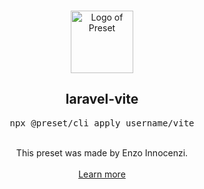 <p align="center">
  <br />
  <a href="https://preset.dev">
    <img width="100" src="https://raw.githubusercontent.com/preset/preset/main/.github/assets/logo.svg" alt="Logo of Preset">
  </a>
  <br />
</p>

<h2 align="center">laravel-vite</h2>
<pre><div align="center">npx @preset/cli apply username/vite</div></pre>

<br />

<div align="center">
  This preset was made by Enzo Innocenzi.
  <br />
  <br />
  <a href="https://preset.dev">Learn more</a>
</div>
